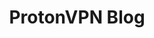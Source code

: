 ---
title: ProtonVPN Blog
description: All the latest privacy news and features from the Proton VPN team. Learn how we protect online privacy, security, and freedom through technology.
url: https://protonvpn.com/blog/
image:
    # url: '/assets/images/cafe.png'
    # alt: 'Cafe'
tags: ['privacy', 'vpn']
pubDate: 2023-11-09
draft: false
---